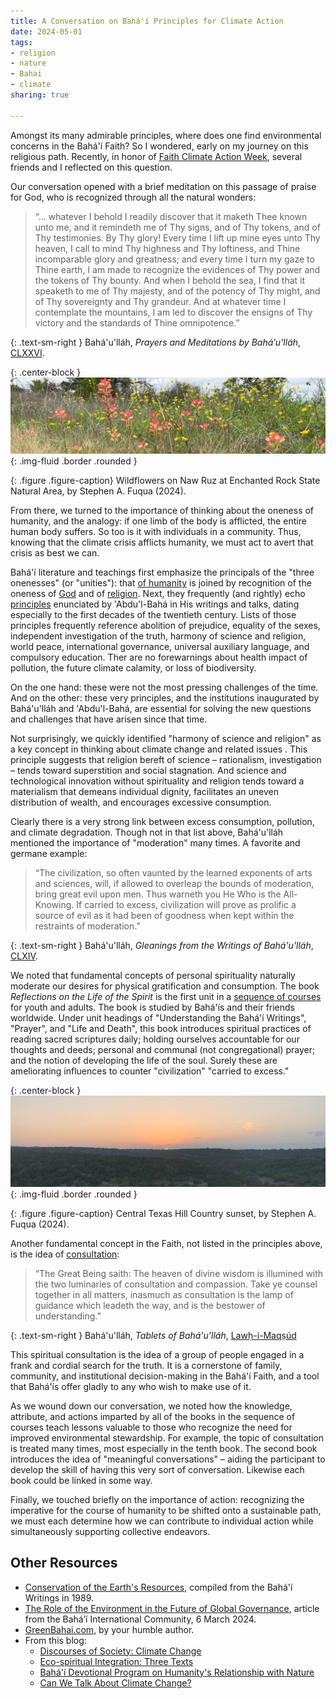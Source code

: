 ```yaml
---
title: A Conversation on Bahá'í Principles for Climate Action
date: 2024-05-01
tags:
- religion
- nature
- Bahai
- climate
sharing: true

---
```


Amongst its many admirable principles, where does one find environmental
concerns in the Bahá'í Faith? So I wondered, early on my journey on this
religious path. Recently, in honor of [Faith Climate Action
Week](https://interfaithpowerandlight.org/faithclimateactionweek/), several
friends and I reflected on this question.

Our conversation opened with a brief meditation on this passage of praise for
God, who is recognized through all the natural wonders:

> &ldquo;&hellip; whatever I behold I readily discover that it maketh Thee known
> unto me, and it remindeth me of Thy signs, and of Thy tokens, and of Thy
> testimonies. By Thy glory! Every time I lift up mine eyes unto Thy heaven, I
> call to mind Thy highness and Thy loftiness, and Thine incomparable glory and
> greatness; and every time I turn my gaze to Thine earth, I am made to
> recognize the evidences of Thy power and the tokens of Thy bounty. And when I
> behold the sea, I find that it speaketh to me of Thy majesty, and of the
> potency of Thy might, and of Thy sovereignty and Thy grandeur. And at whatever
> time I contemplate the mountains, I am led to discover the ensigns of Thy
> victory and the standards of Thine omnipotence.&rdquo;

{: .text-sm-right }
Bahá'u'lláh, _Prayers and Meditations by Bahá’u’lláh_, [CLXXVI](www.bahai.org/r/129964059).

{: .center-block }
![Naw Ruz flowers at Enchanted Rock State Natural Area, by Stephen A. Fuqua](/images/Enchanged-Rock-Flowers-2024-03-20.jpg){: .img-fluid  .border .rounded }

{: .figure .figure-caption}
Wildflowers on Naw Ruz at Enchanted Rock State Natural Area, by Stephen A. Fuqua (2024).

<!-- truncate -->

From there, we turned to the importance of thinking about the oneness of
humanity, and the analogy: if one limb of the body is afflicted, the entire
human body suffers. So too is it with individuals in a community. Thus, knowing
that the climate crisis afflicts humanity, we must act to avert that crisis as
best we can.

Bahá'í literature and teachings first emphasize the principals of the "three
onenesses" (or "unities"): that [of
humanity](https://www.bahai.us/beliefs/building-community/oneness-of-humanity/)
is joined by recognition of the oneness of
[God](https://www.bahai.us/beliefs/building-community/oneness-of-humanity/beliefs/building-community/oneness-of-god/)
and of
[religion](https://www.bahai.us/beliefs/building-community/progressive-revelation/).
Next, they frequently (and rightly) echo
[principles](https://bahaipedia.org/List_of_Bah%C3%A1%E2%80%99%C3%AD_social_principles)
enunciated by 'Abdu'l-Bahá in His writings and talks, dating especially to the
first decades of the twentieth century. Lists of those principles frequently
reference abolition of prejudice, equality of the sexes, independent
investigation of the truth, harmony of science and religion, world peace,
international governance, universal auxiliary language, and compulsory
education. Ther are no forewarnings about health impact of pollution, the future
climate calamity, or loss of biodiversity.

On the one hand: these were not the most pressing challenges of the time. And on
the other: these very principles, and the institutions inaugurated by
Bahá'u'lláh and 'Abdu'l-Bahá, are essential for solving the new questions and
challenges that have arisen since that time.

Not surprisingly, we quickly identified "harmony of science and religion" as a
key concept in thinking about climate change and related issues . This principle
suggests that religion bereft of science &ndash; rationalism, investigation
&ndash; tends toward superstition and social stagnation. And science and
technological innovation without spirituality and religion tends toward a
materialism that demeans individual dignity, facilitates an uneven distribution
of wealth, and encourages excessive consumption.

Clearly there is a very strong link between excess consumption, pollution, and
climate degradation. Though not in that list above, Bahá'u'lláh mentioned the
importance of "moderation" many times. A favorite and germane example:

> &ldquo;The civilization, so often vaunted by the learned exponents of arts and
> sciences, will, if allowed to overleap the bounds of moderation, bring great
> evil upon men. Thus warneth you He Who is the All-Knowing. If carried to
> excess, civilization will prove as prolific a source of evil as it had been of
> goodness when kept within the restraints of moderation.&rdquo;

{: .text-sm-right }
Bahá'u'lláh, _Gleanings from the Writings of Bahá'u'lláh_, [CLXIV](https://www.bahai.org/r/042388414).

We noted that fundamental concepts of personal spirituality naturally moderate
our desires for physical gratification and consumption. The book _Reflections on
the Life of the Spirit_ is the first unit in a [sequence of
courses](https://www.ruhi.org/en/embarking-on-a-path-of-service/) for youth and
adults. The book is studied by Bahá'ís and their friends worldwide. Under unit
headings of "Understanding the Bahá'í Writings", "Prayer", and "Life and Death",
this book introduces spiritual practices of reading sacred scriptures daily;
holding ourselves accountable for our thoughts and deeds; personal and communal
(not congregational) prayer; and the notion of developing the life of the soul.
Surely these are ameliorating influences to counter "civilization" "carried to
excess."

{: .center-block }
![A Central Texas Hill Country sunset, by Stephen A. Fuqua](/images/hill-country-sunset.jpg){: .img-fluid .border .rounded }

{: .figure .figure-caption}
Central Texas Hill Country sunset, by Stephen A. Fuqua (2024).

Another fundamental concept in the Faith, not listed in the principles above, is
the idea of
[consultation](https://www.bahai.org/action/institutional-capacity/spaces-consultation):

> &ldquo;The Great Being saith: The heaven of divine wisdom is illumined with
> the two luminaries of consultation and compassion. Take ye counsel together in
> all matters, inasmuch as consultation is the lamp of guidance which leadeth
> the way, and is the bestower of understanding.&rdquo;

{: .text-sm-right }
Bahá'u'lláh, _Tablets of Bahá'u'lláh_, [Lawḥ-i-Maqṣúd](https://www.bahai.org/r/545364905)

This spiritual consultation is the idea of a group of people engaged in a frank
and cordial search for the truth. It is a cornerstone of family, community, and
institutional decision-making in the Bahá'í Faith, and a tool that Bahá'ís offer
gladly to any who wish to make use of it.

As we wound down our conversation, we noted how the knowledge, attribute, and
actions imparted by all of the books in the sequence of courses teach lessons
valuable to those who recognize the need for improved environmental stewardship.
For example, the topic of consultation is treated many times, most especially in
the tenth book. The second book introduces the idea of "meaningful
conversations" &ndash; aiding the participant to develop the skill of having
this very sort of conversation. Likewise each book could be linked in some way.

Finally, we touched briefly on the importance of action: recognizing the
imperative for the course of humanity to be shifted onto a sustainable path, we
must each determine how we can contribute to individual action while
simultaneously supporting collective endeavors.

## Other Resources

* [Conservation of the Earth's
  Resources](https://www.bahai.org/documents/compiled-research-department-universal-house-of-justice/conservation-earths-resources),
  compiled from the Bahá'í Writings in 1989.
* [The Role of the Environment in the Future of Global
Governance](https://www.bic.org/news/role-environment-future-global-governance),
article from the Bahá’í International Community, 6 March 2024.
* [GreenBahai.com](https://www.greenbahai.com), by your humble author.
* From this blog:
  * [Discourses of Society: Climate
    Change](/archive/2014/09/27/discourses_of_society_climate_change/)
  * [Eco-spiritual Integration: Three
    Texts](/archive/2015/01/04/eco-spiritual_integration_three_texts_1/)
  * [Bahá'í­ Devotional Program on Humanity's Relationship with
    Nature](/archive/2013/04/10/bah_devotional_program_on_humanitys_relationship_with_nature/)
  * [Can We Talk About Climate
    Change?](https://blog.safnet.com/archive/2014/02/23/can_we_talk_about_climate_change_pt_1/)
